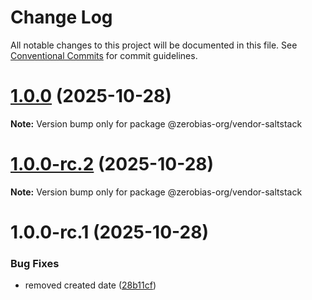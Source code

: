 # Change Log

All notable changes to this project will be documented in this file.
See [Conventional Commits](https://conventionalcommits.org) for commit guidelines.

# [1.0.0](https://github.com/zerobias-org/vendor/compare/@zerobias-org/vendor-saltstack@1.0.0-rc.2...@zerobias-org/vendor-saltstack@1.0.0) (2025-10-28)

**Note:** Version bump only for package @zerobias-org/vendor-saltstack





# [1.0.0-rc.2](https://github.com/zerobias-org/vendor/compare/@zerobias-org/vendor-saltstack@1.0.0-rc.1...@zerobias-org/vendor-saltstack@1.0.0-rc.2) (2025-10-28)

**Note:** Version bump only for package @zerobias-org/vendor-saltstack





# 1.0.0-rc.1 (2025-10-28)


### Bug Fixes

* removed created date ([28b11cf](https://github.com/zerobias-org/vendor/commit/28b11cf2563e9cdadd4b1dc83edd60d2fcd01df0))
